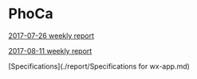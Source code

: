 # PhoCa


[2017-07-26 weekly report](./report/weekly_report_1.md)


[2017-08-11 weekly report](./report/weekly_report_2.md)

[Specifications](./report/Specifications for wx-app.md)

